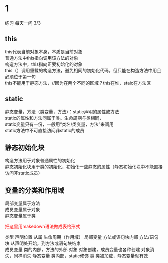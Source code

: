 # 1
练习
每天一问
3/3

## this
this代表当前对象本身，本质是当前对象  
普通方法中this指向调用该方法的对象  
构造方法中，this指向正要初始化的对象  
this（）调用重载的构造方法，避免相同的初始化代码。但只能在构造方法中用且必须位于第一句  
this不能用于静态方法，//因为在两个不同的区域？this在堆，staic在方法区  

## static
静态变量，方法（类变量，方法）：static声明的属性或方法  
static的属性和方法同属于类。生命周期与类相同，  
static变量只有一份，一般用“类名/类变量，方法”来调用  
static方法中不可直接访问非static的成员  

## 静态初始化块
构造方法用于对象普通属性的初始化  
静态初始化块用于类的初始化，初始化一些静态的属性（静态初始化块中不能直接访问非static成员）  

## 变量的分类和作用域
局部变量属于方法  
成员变量属于对象  
静态变量属于类  

<font color='red'>把这里用makedown语法做成表格形式</font>

类型             声明位置               从属             生命周期（作用域）
局部变量       方法或语句块内部       方法/语句块      从声明处开始，到方法或语句块结束       
成员变量      类的内部，方法的外部        对象          对象创建，成员变量也各种创建
                                                        对象消失，同样消失
静态变量      类内部，static修饰          类           类被加载，静态变量就有效
